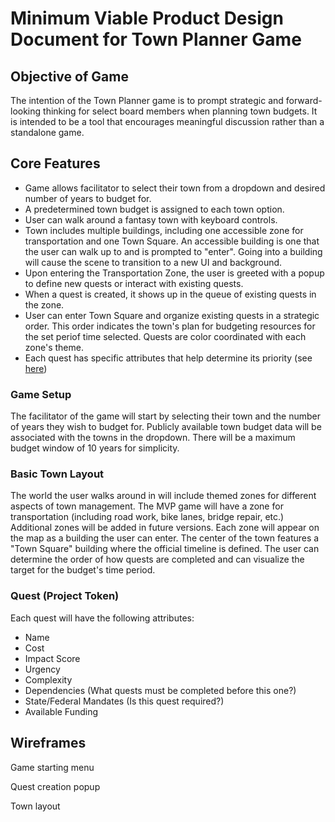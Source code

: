 # Minimum Viable Product Design Document for Town Planner Game

## Objective of Game
The intention of the Town Planner game is to prompt strategic and forward-looking thinking for select board members when planning town budgets. It is intended to be a tool that encourages meaningful discussion rather than a standalone game. 
## Core Features
- Game allows facilitator to select their town from a dropdown and desired number of years to budget for.
- A predetermined town budget is assigned to each town option.
- User can walk around a fantasy town with keyboard controls. 
- Town includes multiple buildings, including one accessible zone for transportation and one Town Square. An accessible building is one that the user can walk up to and is prompted to "enter". Going into a building will cause the scene to transition to a new UI and background.
- Upon entering the Transportation Zone, the user is greeted with a popup to define new quests or interact with existing quests.
- When a quest is created, it shows up in the queue of existing quests in the zone.
- User can enter Town Square and organize existing quests in a strategic order. This order indicates the town's plan for budgeting resources for the set periof time selected. Quests are color coordinated with each zone's theme.
- Each quest has specific attributes that help determine its priority (see [here](#quests))

### Game Setup
The facilitator of the game will start by selecting their town and the number of years they wish to budget for. Publicly available town budget data will be associated with the towns in the dropdown. There will be a maximum budget window of 10 years for simplicity. 

### Basic Town Layout
The world the user walks around in will include themed zones for different aspects of town management. The MVP game will have a zone for transportation (including road work, bike lanes, bridge repair, etc.) Additional zones will be added in future versions. Each zone will appear on the map as a building the user can enter. The center of the town features a "Town Square" building where the official timeline is defined. The user can determine the order of how quests are completed and can visualize the target for the budget's time period.

### Quest (Project Token) <a name="quests"></a>
Each quest will have the following attributes:
- Name
- Cost
- Impact Score
- Urgency
- Complexity
- Dependencies (What quests must be completed before this one?)
- State/Federal Mandates (Is this quest required?)
- Available Funding

## Wireframes
Game starting menu

Quest creation popup

Town layout
